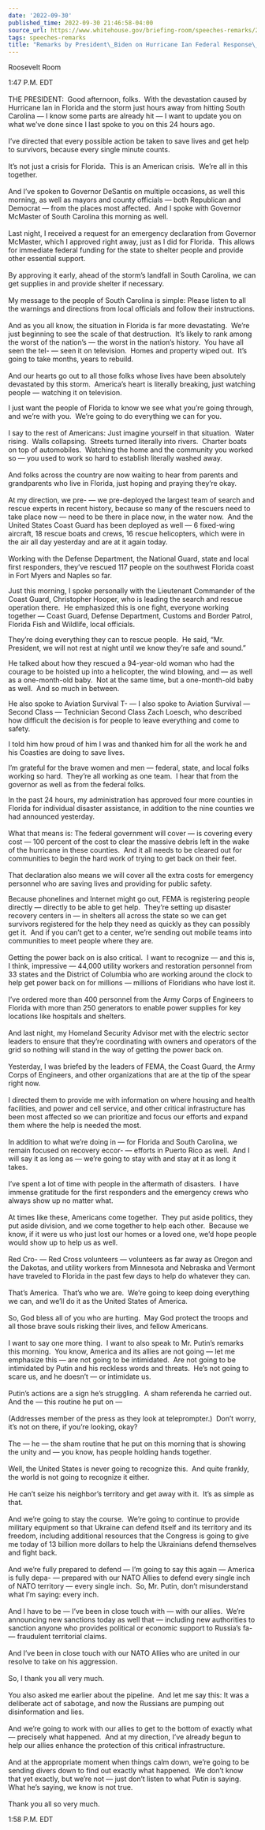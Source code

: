 ```yaml
---
date: '2022-09-30'
published_time: 2022-09-30 21:46:58-04:00
source_url: https://www.whitehouse.gov/briefing-room/speeches-remarks/2022/09/30/remarks-by-president-biden-on-hurricane-ian-federal-response-efforts/
tags: speeches-remarks
title: "Remarks by President\_Biden on Hurricane Ian Federal Response\_Efforts"
---
```

 
Roosevelt Room

1:47 P.M. EDT  
   
THE PRESIDENT:  Good afternoon, folks.  With the devastation caused by
Hurricane Ian in Florida and the storm just hours away from hitting
South Carolina — I know some parts are already hit — I want to update
you on what we’ve done since I last spoke to you on this 24 hours ago.  
   
I’ve directed that every possible action be taken to save lives and get
help to survivors, because every single minute counts.  
   
It’s not just a crisis for Florida.  This is an American crisis.  We’re
all in this together.   
   
And I’ve spoken to Governor DeSantis on multiple occasions, as well this
morning, as well as mayors and county officials — both Republican and
Democrat — from the places most affected.  And I spoke with Governor
McMaster of South Carolina this morning as well.  
   
Last night, I received a request for an emergency declaration from
Governor McMaster, which I approved right away, just as I did for
Florida.  This allows for immediate federal funding for the state to
shelter people and provide other essential support.  
   
By approving it early, ahead of the storm’s landfall in South Carolina,
we can get supplies in and provide shelter if necessary.  
   
My message to the people of South Carolina is simple: Please listen to
all the warnings and directions from local officials and follow their
instructions.  
   
And as you all know, the situation in Florida is far more devastating. 
We’re just beginning to see the scale of that destruction.  It’s likely
to rank among the worst of the nation’s — the worst in the nation’s
history.  You have all seen the tel- — seen it on television.  Homes and
property wiped out.  It’s going to take months, years to rebuild.  
   
And our hearts go out to all those folks whose lives have been
absolutely devastated by this storm.  America’s heart is literally
breaking, just watching people — watching it on television.

I just want the people of Florida to know we see what you’re going
through, and we’re with you.  We’re going to do everything we can for
you.  
   
I say to the rest of Americans: Just imagine yourself in that
situation.  Water rising.  Walls collapsing.  Streets turned literally
into rivers.  Charter boats on top of automobiles.  Watching the home
and the community you worked so — you used to work so hard to establish
literally washed away.  
   
And folks across the country are now waiting to hear from parents and
grandparents who live in Florida, just hoping and praying they’re
okay.  
   
At my direction, we pre- — we pre-deployed the largest team of search
and rescue experts in recent history, because so many of the rescuers
need to take place now — need to be there in place now, in the water
now.  And the United States Coast Guard has been deployed as well — 6
fixed-wing aircraft, 18 rescue boats and crews, 16 rescue helicopters,
which were in the air all day yesterday and are at it again today.  
   
Working with the Defense Department, the National Guard, state and local
first responders, they’ve rescued 117 people on the southwest Florida
coast in Fort Myers and Naples so far. 

Just this morning, I spoke personally with the Lieutenant Commander of
the Coast Guard, Christopher Hooper, who is leading the search and
rescue operation there.  He emphasized this is one fight, everyone
working together — Coast Guard, Defense Department, Customs and Border
Patrol, Florida Fish and Wildlife, local officials.

They’re doing everything they can to rescue people.  He said, “Mr.
President, we will not rest at night until we know they’re safe and
sound.”

He talked about how they rescued a 94-year-old woman who had the courage
to be hoisted up into a helicopter, the wind blowing, and — as well as a
one-month-old baby.  Not at the same time, but a one-month-old baby as
well.  And so much in between.

He also spoke to Aviation Survival T- — I also spoke to Aviation
Survival — Second Class — Technician Second Class Zach Loesch, who
described how difficult the decision is for people to leave everything
and come to safety.

I told him how proud of him I was and thanked him for all the work he
and his Coasties are doing to save lives.

I’m grateful for the brave women and men — federal, state, and local
folks working so hard.  They’re all working as one team.  I hear that
from the governor as well as from the federal folks.

In the past 24 hours, my administration has approved four more counties
in Florida for individual disaster assistance, in addition to the nine
counties we had announced yesterday.  
   
What that means is: The federal government will cover — is covering
every cost — 100 percent of the cost to clear the massive debris left in
the wake of the hurricane in these counties.  And it all needs to be
cleared out for communities to begin the hard work of trying to get back
on their feet.   
   
That declaration also means we will cover all the extra costs for
emergency personnel who are saving lives and providing for public
safety. 

Because phonelines and Internet might go out, FEMA is registering people
directly — directly to be able to get help.  They’re setting up disaster
recovery centers in — in shelters all across the state so we can get
survivors registered for the help they need as quickly as they can
possibly get it.  And if you can’t get to a center, we’re sending out
mobile teams into communities to meet people where they are.   
   
Getting the power back on is also critical.  I want to recognize — and
this is, I think, impressive — 44,000 utility workers and restoration
personnel from 33 states and the District of Columbia who are working
around the clock to help get power back on for millions — millions of
Floridians who have lost it.  
   
I’ve ordered more than 400 personnel from the Army Corps of Engineers to
Florida with more than 250 generators to enable power supplies for key
locations like hospitals and shelters.  
   
And last night, my Homeland Security Advisor met with the electric
sector leaders to ensure that they’re coordinating with owners and
operators of the grid so nothing will stand in the way of getting the
power back on.  
   
Yesterday, I was briefed by the leaders of FEMA, the Coast Guard, the
Army Corps of Engineers, and other organizations that are at the tip of
the spear right now.   
   
I directed them to provide me with information on where housing and
health facilities, and power and cell service, and other critical
infrastructure has been most affected so we can prioritize and focus our
efforts and expand them where the help is needed the most.  
   
In addition to what we’re doing in — for Florida and South Carolina, we
remain focused on recovery eccor- — efforts in Puerto Rico as well.  And
I will say it as long as — we’re going to stay with and stay at it as
long it takes.  
   
I’ve spent a lot of time with people in the aftermath of disasters.  I
have immense gratitude for the first responders and the emergency crews
who always show up no matter what.  
   
At times like these, Americans come together.  They put aside politics,
they put aside division, and we come together to help each other. 
Because we know, if it were us who just lost our homes or a loved one,
we’d hope people would show up to help us as well.  
   
Red Cro- — Red Cross volunteers — volunteers as far away as Oregon and
the Dakotas, and utility workers from Minnesota and Nebraska and Vermont
have traveled to Florida in the past few days to help do whatever they
can.  
   
That’s America.  That’s who we are.  We’re going to keep doing
everything we can, and we’ll do it as the United States of America.  
   
So, God bless all of you who are hurting.  May God protect the troops
and all those brave souls risking their lives, and fellow Americans.  
   
I want to say one more thing.  I want to also speak to Mr. Putin’s
remarks this morning.  You know, America and its allies are not going —
let me emphasize this — are not going to be intimidated.  Are not going
to be intimidated by Putin and his reckless words and threats.  He’s not
going to scare us, and he doesn’t — or intimidate us.  
   
Putin’s actions are a sign he’s struggling.  A sham referenda he carried
out.  And the — this routine he put on —  
   
(Addresses member of the press as they look at teleprompter.)  Don’t
worry, it’s not on there, if you’re looking, okay?  
   
The — he — the sham routine that he put on this morning that is showing
the unity and — you know, has people holding hands together.  
   
Well, the United States is never going to recognize this.  And quite
frankly, the world is not going to recognize it either.  
   
He can’t seize his neighbor’s territory and get away with it.  It’s as
simple as that.   
   
And we’re going to stay the course.  We’re going to continue to provide
military equipment so that Ukraine can defend itself and its territory
and its freedom, including additional resources that the Congress is
going to give me today of 13 billion more dollars to help the Ukrainians
defend themselves and fight back.  
   
And we’re fully prepared to defend — I’m going to say this again —
America is fully depa- — prepared with our NATO Allies to defend every
single inch of NATO territory — every single inch.  So, Mr. Putin, don’t
misunderstand what I’m saying: every inch.   
   
And I have to be — I’ve been in close touch with — with our allies. 
We’re announcing new sanctions today as well that — including new
authorities to sanction anyone who provides political or economic
support to Russia’s fa- — fraudulent territorial claims.  
   
And I’ve been in close touch with our NATO Allies who are united in our
resolve to take on his aggression.  
   
So, I thank you all very much.   
   
You also asked me earlier about the pipeline.  And let me say this: It
was a deliberate act of sabotage, and now the Russians are pumping out
disinformation and lies.  
   
And we’re going to work with our allies to get to the bottom of exactly
what — precisely what happened.  And at my direction, I’ve already begun
to help our allies enhance the protection of this critical
infrastructure.  
   
And at the appropriate moment when things calm down, we’re going to be
sending divers down to find out exactly what happened.  We don’t know
that yet exactly, but we’re not — just don’t listen to what Putin is
saying.  What he’s saying, we know is not true.  
   
Thank you all so very much.

1:58 P.M. EDT
